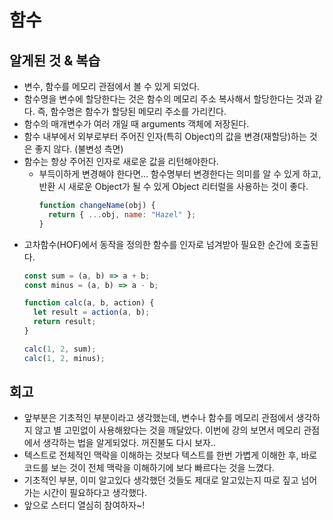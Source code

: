 # 함수
## 알게된 것 & 복습

- 변수, 함수를 메모리 관점에서 볼 수 있게 되었다.
- 함수명을 변수에 할당한다는 것은 함수의 메모리 주소 복사해서 할당한다는 것과 같다. 즉, 함수명은 함수가 할당된 메모리 주소를 가리킨다.
- 함수의 매개변수가 여러 개일 때 arguments 객체에 저장된다.
- 함수 내부에서 외부로부터 주어진 인자(특히 Object)의 값을 변경(재할당)하는 것은 좋지 않다. (불변성 측면)
- 함수는 항상 주어진 인자로 새로운 값을 리턴해야한다.
  - 부득이하게 변경해야 한다면… 함수명부터 변경한다는 의미를 알 수 있게 하고, 반환 시 새로운 Object가 될 수 있게 Object 리터럴을 사용하는 것이 좋다.
    ```jsx
    function changeName(obj) {
      return { ...obj, name: "Hazel" };
    }
    ```
- 고차함수(HOF)에서 동작을 정의한 함수를 인자로 넘겨받아 필요한 순간에 호출된다.
  ```jsx
  const sum = (a, b) => a + b;
  const minus = (a, b) => a - b;

  function calc(a, b, action) {
    let result = action(a, b);
    return result;
  }

  calc(1, 2, sum);
  calc(1, 2, minus);
  ```

## 회고

- 앞부분은 기초적인 부분이라고 생각했는데, 변수나 함수를 메모리 관점에서 생각하지 않고 별 고민없이 사용해왔다는 것을 깨달았다. 이번에 강의 보면서 메모리 관점에서 생각하는 법을 알게되었다. 꺼진불도 다시 보자..
- 텍스트로 전체적인 맥락을 이해하는 것보다 텍스트를 한번 가볍게 이해한 후, 바로 코드를 보는 것이 전체 맥락을 이해하기에 보다 빠르다는 것을 느꼈다.
- 기초적인 부분, 이미 알고있다 생각했던 것들도 제대로 알고있는지 따로 짚고 넘어가는 시간이 필요하다고 생각했다.
- 앞으로 스터디 열심히 참여하자~!
